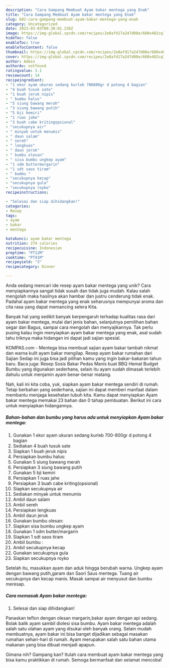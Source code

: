 ```yaml
---
description: "Cara Gampang Membuat Ayam bakar mentega yang Enak"
title: "Cara Gampang Membuat Ayam bakar mentega yang Enak"
slug: 602-cara-gampang-membuat-ayam-bakar-mentega-yang-enak
category: Uncategorized
date: 2023-03-03T00:38:01.236Z
image: https://img-global.cpcdn.com/recipes/2e8afd17a247d08e/680x482cq70/ayam-bakar-mentega-foto-resep-utama.jpg
hideToc: false
enableToc: true
enableTocContent: false
thumbnail: https://img-global.cpcdn.com/recipes/2e8afd17a247d08e/680x482cq70/ayam-bakar-mentega-foto-resep-utama.jpg
cover: https://img-global.cpcdn.com/recipes/2e8afd17a247d08e/680x482cq70/ayam-bakar-mentega-foto-resep-utama.jpg
author: Admin
authorAv: notfound
ratingvalue: 3.1
reviewcount: 14
recipeingredient:
- "1 ekor ayam ukuran sedang kurleb 700800gr d potong 4 bagian"
- "4 buah tusuk sate"
- "1 buah jeruk nipis"
- " bumbu halus"
- "5 siung bawang merah"
- "3 siung bawang putih"
- "5 bji kemiri"
- "1 ruas jahe"
- "3 buah cabe kritingopsional"
- "secukupnya air"
- " minyak untuk menumis"
- " daun salam"
- " sereh"
- " lengkuas"
- " daun jeruk"
- " bumbu olesan"
- " sisa bumbu ungkep ayam"
- "1 sdm buttermargarin"
- "1 sdt saos tiram"
- " bumbu "
- "secukupnya kecap"
- "secukupnya gula"
- "secukupnya royko"
recipeinstructions:

- "Selesai dan siap dihidangkan!"
categories:
- Resep
tags:
- ayam
- bakar
- mentega

katakunci: ayam bakar mentega 
nutrition: 274 calories
recipecuisine: Indonesian
preptime: "PT12M"
cooktime: "PT41M"
recipeyield: "3"
recipecategory: Dinner

---
```





Anda sedang mencari ide resep ayam bakar mentega yang unik? Cara menyiapkannya sangat tidak susah dan tidak juga mudah. Kalau salah mengolah maka hasilnya akan hambar dan justru cenderung tidak enak. Padahal ayam bakar mentega yang enak seharusnya mempunyai aroma dan cita rasa yang dapat memancing selera Kita.





Banyak hal yang sedikit banyak berpengaruh terhadap kualitas rasa dari ayam bakar mentega, mulai dari jenis bahan, selanjutnya pemilihan bahan segar dan Bagus, sampai cara mengolah dan menyajikannya. Tak perlu pusing kalau ingin menyiapkan ayam bakar mentega yang enak,      asal sudah tahu triknya maka hidangan ini dapat jadi sajian spesial.














KOMPAS.com - Mentega bisa membuat sajian ayam bakar tambah nikmat dan warna kulit ayam bakar mengilap. Resep ayam bakar rumahan dari Sajian Sedap ini juga bisa jadi pilihan kamu yang ingin bakar-bakaran tahun baru. Baca juga: Resep Sosis Bakar Pedas Manis buat BBQ Hemat Budget Bumbu yang digunakan sederhana, selain itu ayam sudah dimasak terlebih dahulu untuk menjamin ayam benar-benar matang.






Nah, kali ini kita coba, yuk, siapkan ayam bakar mentega sendiri di rumah. Tetap berbahan yang sederhana, sajian ini dapat memberi manfaat dalam membantu menjaga kesehatan tubuh kita. Kamu dapat menyiapkan Ayam bakar mentega memakai 23 bahan dan 0 tahap pembuatan. Berikut ini cara untuk menyiapkan hidangannya.

<!--inarticleads1-->

##### Bahan-bahan dan bumbu yang harus ada untuk menyiapkan Ayam bakar mentega:

1. Gunakan 1 ekor ayam ukuran sedang kurleb 700-800gr d potong 4 bagian
1. Sediakan 4 buah tusuk sate
1. Siapkan 1 buah jeruk nipis
1. Persiapkan  bumbu halus:
1. Gunakan 5 siung bawang merah
1. Persiapkan 3 siung bawang putih
1. Gunakan 5 bji kemiri
1. Persiapkan 1 ruas jahe
1. Persiapkan 3 buah cabe kriting(opsional)
1. Siapkan secukupnya air
1. Sediakan  minyak untuk menumis
1. Ambil  daun salam
1. Ambil  sereh
1. Persiapkan  lengkuas
1. Ambil  daun jeruk
1. Gunakan  bumbu olesan:
1. Siapkan  sisa bumbu ungkep ayam
1. Gunakan 1 sdm butter/margarin
1. Siapkan 1 sdt saos tiram
1. Ambil  bumbu :
1. Ambil secukupnya kecap
1. Gunakan secukupnya gula
1. Siapkan secukupnya royko


Setelah itu, masukkan ayam dan aduk hingga berubah warna. Ungkep ayam dengan bawang putih,garam dan Saori Saus mentega. Tuang air secukupnya dan kecap manis. Masak sampai air menyusut dan bumbu meresap. 

<!--inarticleads2-->

##### Cara memasak Ayam bakar mentega:


1. Selesai dan siap dihidangkan!

Panaskan teflon dengan olesan margarin,bakar ayam dengan api sedang. Bolak balik ayam sambil diolesi sisa bumbu. Ayam bakar mentega adalah salah satu olahan ayam yang disukai oleh banyak orang. Selain mudah membuatnya, ayam bakar ini bisa banget dijadikan sebagai masakan rumahan sehari-hari di rumah. Ayam merupakan salah satu bahan utama makanan yang bisa dibuat menjadi apapun. 

Gimana nih? Gampang kan? Itulah cara membuat ayam bakar mentega yang bisa kamu praktikkan di rumah. Semoga bermanfaat dan selamat mencoba!
